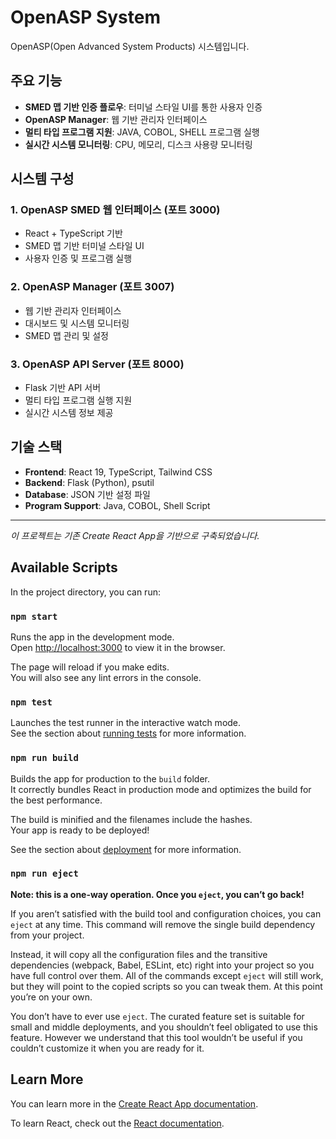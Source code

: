# OpenASP System

OpenASP(Open Advanced System Products) 시스템입니다.

## 주요 기능

- **SMED 맵 기반 인증 플로우**: 터미널 스타일 UI를 통한 사용자 인증
- **OpenASP Manager**: 웹 기반 관리자 인터페이스
- **멀티 타입 프로그램 지원**: JAVA, COBOL, SHELL 프로그램 실행
- **실시간 시스템 모니터링**: CPU, 메모리, 디스크 사용량 모니터링

## 시스템 구성

### 1. OpenASP SMED 웹 인터페이스 (포트 3000)
- React + TypeScript 기반
- SMED 맵 기반 터미널 스타일 UI
- 사용자 인증 및 프로그램 실행

### 2. OpenASP Manager (포트 3007)
- 웹 기반 관리자 인터페이스
- 대시보드 및 시스템 모니터링
- SMED 맵 관리 및 설정

### 3. OpenASP API Server (포트 8000)
- Flask 기반 API 서버
- 멀티 타입 프로그램 실행 지원
- 실시간 시스템 정보 제공

## 기술 스택

- **Frontend**: React 19, TypeScript, Tailwind CSS
- **Backend**: Flask (Python), psutil
- **Database**: JSON 기반 설정 파일
- **Program Support**: Java, COBOL, Shell Script

---

*이 프로젝트는 기존 Create React App을 기반으로 구축되었습니다.*

## Available Scripts

In the project directory, you can run:

### `npm start`

Runs the app in the development mode.\
Open [http://localhost:3000](http://localhost:3000) to view it in the browser.

The page will reload if you make edits.\
You will also see any lint errors in the console.

### `npm test`

Launches the test runner in the interactive watch mode.\
See the section about [running tests](https://facebook.github.io/create-react-app/docs/running-tests) for more information.

### `npm run build`

Builds the app for production to the `build` folder.\
It correctly bundles React in production mode and optimizes the build for the best performance.

The build is minified and the filenames include the hashes.\
Your app is ready to be deployed!

See the section about [deployment](https://facebook.github.io/create-react-app/docs/deployment) for more information.

### `npm run eject`

**Note: this is a one-way operation. Once you `eject`, you can’t go back!**

If you aren’t satisfied with the build tool and configuration choices, you can `eject` at any time. This command will remove the single build dependency from your project.

Instead, it will copy all the configuration files and the transitive dependencies (webpack, Babel, ESLint, etc) right into your project so you have full control over them. All of the commands except `eject` will still work, but they will point to the copied scripts so you can tweak them. At this point you’re on your own.

You don’t have to ever use `eject`. The curated feature set is suitable for small and middle deployments, and you shouldn’t feel obligated to use this feature. However we understand that this tool wouldn’t be useful if you couldn’t customize it when you are ready for it.

## Learn More

You can learn more in the [Create React App documentation](https://facebook.github.io/create-react-app/docs/getting-started).

To learn React, check out the [React documentation](https://reactjs.org/).
